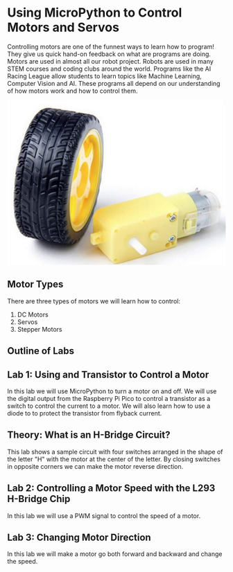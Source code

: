 # Using MicroPython to Control Motors and Servos

Controlling motors are one of the funnest ways to learn how to program!  They give us quick hand-on feedback on what are programs are doing.  Motors are used in almost all our robot project.  Robots are used in many STEM courses and coding clubs around the world.  Programs like the AI Racing League allow students to learn topics like Machine Learning, Computer Vision and AI.  These programs all depend on our understanding of how motors work and how to control them.

![Geared DC Hobby Motor and Wheel](../img/dc-motor.png)


## Motor Types
There are three types of motors we will learn how to control:

1. DC Motors
2. Servos
3. Stepper Motors

## Outline of Labs

## Lab 1: Using and Transistor to Control a Motor
In this lab we will use MicroPython to turn a motor on and off.  We will use the digital output from the Raspberry Pi Pico to control a transistor as a switch to control the current to a motor.  We will also learn how to use a diode to to protect the transistor from flyback current.

## Theory: What is an H-Bridge Circuit?
This lab shows a sample circuit with four switches arranged in the shape of the letter "H" with the motor at the center of the letter.  By closing switches in opposite corners we can make the motor reverse direction.

## Lab 2: Controlling a Motor Speed with the L293 H-Bridge Chip
In this lab we will use a PWM signal to control the speed of a motor.

## Lab 3: Changing Motor Direction

In this lab we will make a motor go both forward and backward and change the speed.